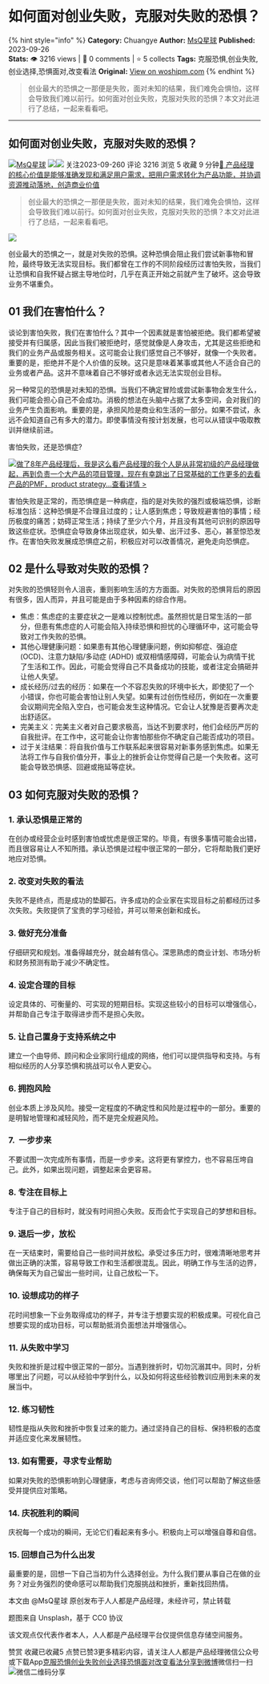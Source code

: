 # 如何面对创业失败，克服对失败的恐惧？
{% hint style="info" %}
**Category:** Chuangye
**Author:** [MsQ星球](https://www.woshipm.com/u/1482620)
**Published:** 2023-09-26  
**Stats:** 👁️ 3216 views | 💬 0 comments | ⭐ 5 collects
**Tags:** 克服恐惧,创业失败,创业选择,恐惧面对,改变看法
**Original:** [View on woshipm.com](https://www.woshipm.com/chuangye/5911140.html)
{% endhint %}
> 创业最大的恐惧之一那便是失败，面对未知的结果，我们难免会惧怕，这样会导致我们难以前行。如何面对创业失败，克服对失败的恐惧？本文对此进行了总结，一起来看看吧。

---

## 如何面对创业失败，克服对失败的恐惧？

[![](https://static.woshipm.com/pmadmin_avatar_20250527204505_6142.jpg?imageView2/1/w/72/h/72/q/100)](https://www.woshipm.com/u/1482620)[MsQ星球](https://www.woshipm.com/u/1482620) ![](https://static.woshipm.com/tag/1121_1@2x.png)![](https://static.woshipm.com/tag/2105_1@2x.png) 关注2023-09-260 评论 3216 浏览 5 收藏 9 分钟[🔗 产品经理的核心价值是能够准确发现和满足用户需求，把用户需求转化为产品功能，并协调资源推动落地，创造商业价值](https://ke.qidianla.com/courses/90pm)

> 创业最大的恐惧之一那便是失败，面对未知的结果，我们难免会惧怕，这样会导致我们难以前行。如何面对创业失败，克服对失败的恐惧？本文对此进行了总结，一起来看看吧。

![](https://image.woshipm.com/2023/04/14/65dbd450-da8e-11ed-aeb8-00163e0b5ff3.jpg)

创业最大的恐惧之一，就是对失败的恐惧。这种恐惧会阻止我们尝试新事物和冒险，最终导致无法实现目标。我们都曾在工作的不同阶段经历过害怕失败，当我们让恐惧和自我怀疑占据主导地位时，几乎在真正开始之前就产生了破坏。这会导致业务不堪重负。

## 01 我们在害怕什么？

谈论到害怕失败，我们在害怕什么？其中一个因素就是害怕被拒绝。我们都希望被接受并有归属感，因此当我们被拒绝时，感觉就像是人身攻击，尤其是这些拒绝和我们的业务产品或服务相关。这可能会让我们感觉自己不够好，就像一个失败者。重要的是，拒绝并不是个人价值的反映。这只是意味着某事或其他人不适合自己的业务或者产品。这并不意味着自己不够好或者永远无法实现创业目标。

另一种常见的恐惧是对未知的恐惧。当我们不确定冒险或尝试新事物会发生什么，我们可能会担心自己不会成功。消极的想法在头脑中占据了太多空间，会对我们的业务产生负面影响。重要的是，承担风险是商业和生活的一部分。如果不尝试，永远不会知道自己有多大的潜力。即使事情没有按计划发展，也可以从错误中吸取教训并继续前进。

害怕失败，还是恐惧症?

[![](https://image.woshipm.com/2023/08/02/bf59b8ba-30e4-11ee-88e7-00163e0b5ff3.png)做了8年产品经理后，我是这么看产品经理的我个人是从非常初级的产品经理做起，再到负责一个大产品的项目管理，现在有幸跳出了日常基础的工作更多的去看产品的PMF，product strategy...查看详情 >](https://ke.qidianla.com/courses/bcpm)

害怕失败是正常的，而恐惧症是一种病症，指的是对失败的强烈或极端恐惧，诊断标准包括：这种恐惧是不合理且过度的；让人感到焦虑；导致规避害怕的事情；经历极度的痛苦；妨碍正常生活；持续了至少六个月，并且没有其他可识别的原因导致这些症状。恐惧症会导致身体出现症状，如头晕、出汗过多、恶心，甚至惊恐发作。在害怕失败发展成恐惧症之前，积极应对可以改善情况，避免走向恐惧症。

## 02 是什么导致对失败的恐惧？

对失败的恐惧轻则令人沮丧，重则影响生活的方方面面。对失败的恐惧背后的原因有很多，因人而异，并且可能是由于多种因素的综合作用。

*   焦虑：焦虑症的主要症状之一是难以控制忧虑。虽然担忧是日常生活的一部分，但患有焦虑症的人可能会陷入持续恐惧和担忧的心理循环中，这可能会导致对工作失败的恐惧。
*   其他心理健康问题：如果患有其他心理健康问题，例如抑郁症、强迫症 (OCD)、注意力缺陷/多动症 (ADHD) 或双相情感障碍，可能会认为病情干扰了生活和工作。因此，可能会觉得自己不具备成功的技能，或者注定会搞砸并让他人失望。
*   成长经历/过去的经历：如果在一个不容忍失败的环境中长大，即使犯了一个小错误，你也可能会害怕让别人失望。如果有过创伤性经历，例如在一次重要会议期间完全陷入空白，也可能会发生这种情况。它会让人犹豫是否要再次走出舒适区。
*   完美主义：完美主义者对自己要求极高，当达不到要求时，他们会经历严厉的自我批评。在工作中，这可能会让你害怕那些你不确定自己能否成功的项目。
*   过于关注结果：将自我价值与工作联系起来很容易对新事务感到焦虑。如果无法将工作与自我价值分开，事业上的挫折会让你觉得自己是一个失败者。这可能会导致恐惧感、回避或拖延等症状。

## 03 如何克服对失败的恐惧？

### 1\. 承认恐惧是正常的

在创办或经营企业时感到害怕或忧虑是很正常的。毕竟，有很多事情可能会出错，而且很容易让人不知所措。承认恐惧是过程中很正常的一部分，它将帮助我们更好地应对恐惧。

### 2\. 改变对失败的看法

失败不是终点，而是成功的垫脚石。许多成功的企业家在实现目标之前都经历过多次失败。失败提供了宝贵的学习经验，并可以带来创新和成长。

### 3\. 做好充分准备

仔细研究和规划。准备得越充分，就会越有信心。深思熟虑的商业计划、市场分析和财务预测有助于减少不确定性。

### 4\. 设定合理的目标

设定具体的、可衡量的、可实现的短期目标。实现这些较小的目标可以增强信心，并帮助自己专注于取得进步而不是担心失败。

### 5\. 让自己置身于支持系统之中

建立一个由导师、顾问和企业家同行组成的网络，他们可以提供指导和支持。与有相似经历的人分享恐惧和挑战可以令人更安心。

### 6\. 拥抱风险

创业本质上涉及风险。接受一定程度的不确定性和风险是过程中的一部分。重要的是明智地管理和减轻风险，而不是完全规避风险。

### 7.  一步步来

不要试图一次完成所有事情，而是一步步来。这将更有掌控力，也不容易压垮自己。此外，如果出现问题，调整起来会更容易。

### 8\. 专注在目标上

专注于自己的目标时，就没有时间担心失败。反而会忙于实现自己的梦想和目标。

### 9\. 退后一步，放松

在一天结束时，需要给自己一些时间并放松。承受过多压力时，很难清晰地思考并做出正确的决策，容易导致工作和生活都很混乱。因此，明确工作与生活的边界，确保每天为自己留出一些时间，让自己放松一下。

### 10\. 设想成功的样子

花时间想象一下业务取得成功的样子，并专注于想要实现的积极成果。可视化自己想要实现的成功目标，可以帮助抵消负面想法并增强信心。

### 11\. 从失败中学习

失败和挫折是过程中很正常的一部分。当遇到挫折时，切勿沉溺其中。同时，分析哪里出了问题，可以从经验中学到什么，以及如何将这些经验教训应用到未来的发展当中。

### 12\. 练习韧性

韧性是指从失败和挫折中恢复过来的能力。通过坚持自己的目标、保持积极的态度并适应变化来发展韧性。

### 13\. 如有需要，寻求专业帮助

如果对失败的恐惧影响到心理健康，考虑与咨询师交谈，他们可以帮助了解这些感受并提供应对策略。

### 14\. 庆祝胜利的瞬间

庆祝每一个成功的瞬间，无论它们看起来有多小。积极向上可以增强自尊和自信。

### 15\. 回想自己为什么出发

最重要的是，回想一下自己当初为什么选择创业。为什么我们要从事自己在做的业务？对业务强烈的使命感可以帮助我们克服挑战和挫折，重新找回热情。

本文由 @MsQ星球 原创发布于人人都是产品经理，未经许可，禁止转载

题图来自 Unsplash，基于 CC0 协议

该文观点仅代表作者本人，人人都是产品经理平台仅提供信息存储空间服务。

赞赏 收藏已收藏5 点赞已赞3更多精彩内容，请关注人人都是产品经理微信公众号或下载App[克服恐惧](https://www.woshipm.com/tag/%e5%85%8b%e6%9c%8d%e6%81%90%e6%83%a7)[创业失败](https://www.woshipm.com/tag/%e5%88%9b%e4%b8%9a%e5%a4%b1%e8%b4%a5)[创业选择](https://www.woshipm.com/tag/%e5%88%9b%e4%b8%9a%e9%80%89%e6%8b%a9)[恐惧面对](https://www.woshipm.com/tag/%e6%81%90%e6%83%a7%e9%9d%a2%e5%af%b9)[改变看法](https://www.woshipm.com/tag/%e6%94%b9%e5%8f%98%e7%9c%8b%e6%b3%95)[分享到微博](https://service.weibo.com/share/share.php?appkey=2775287854&title=如何面对创业失败，克服对失败的恐惧？&url=https://www.woshipm.com/chuangye/5911140.html&pic=https://image.woshipm.com/2023/04/14/65dbd450-da8e-11ed-aeb8-00163e0b5ff3.jpg)微信扫一扫![微信二维码](https://api.pwmqr.com/qrcode/create/?url=https://www.woshipm.com/chuangye/5911140.html)分享